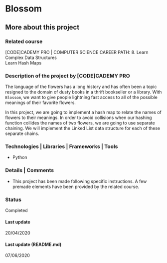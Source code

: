 # Blossom

## More about this project

### Related course
[CODE]CADEMY PRO | COMPUTER SCIENCE CAREER PATH: 8. Learn Complex Data Structures  
Learn Hash Maps

### Description of the project by [CODE]CADEMY PRO
The language of the flowers has a long history and has often been a topic resigned to the domain of dusty books in a thrift bookseller or a library. With `Blossom`, we want to give people lightning fast access to all of the possible meanings of their favorite flowers.

In this project, we are going to implement a hash map to relate the names of flowers to their meanings. In order to avoid collisions when our hashing function collides the names of two flowers, we are going to use separate chaining. We will implement the Linked List data structure for each of these separate chains.

### Technologies | Libraries | Frameworks | Tools  
- Python

### Details | Comments
- This project has been made following specific instructions. A few premade elements have been provided by the related course.

### Status
Completed

#### Last update
20/04/2020

#### Last update (README.md)
07/06/2020